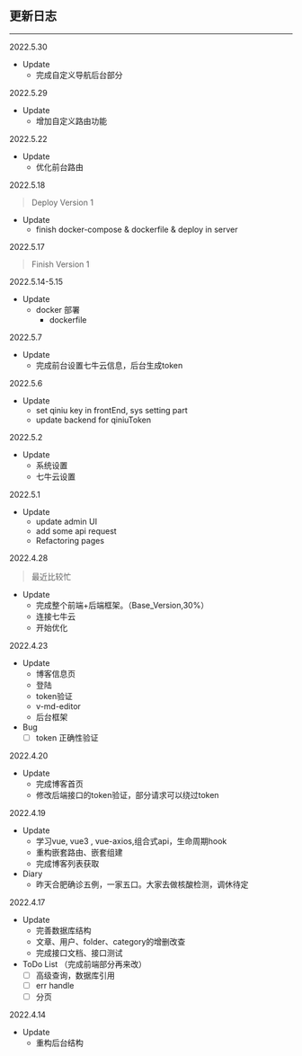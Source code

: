 ## 更新日志
---
2022.5.30
- Update
  - 完成自定义导航后台部分

2022.5.29
- Update
  - 增加自定义路由功能

2022.5.22
- Update
  - 优化前台路由

2022.5.18
> Deploy Version 1
- Update
  - finish docker-compose & dockerfile & deploy in server

2022.5.17
> Finish Version 1

2022.5.14-5.15
- Update
  - docker 部署
    - dockerfile

2022.5.7
- Update
  - 完成前台设置七牛云信息，后台生成token

2022.5.6
- Update
  - set qiniu key in frontEnd, sys setting part
  - update backend for qiniuToken

2022.5.2
- Update
  - 系统设置
  - 七牛云设置

2022.5.1
- Update
  - update admin UI
  - add some api request
  - Refactoring pages

2022.4.28
> 最近比较忙
- Update
  - 完成整个前端+后端框架。（Base_Version,30%）
  - 连接七牛云
  - 开始优化

2022.4.23
- Update
  - 博客信息页
  - 登陆
  - token验证
  - v-md-editor
  - 后台框架
- Bug
  - [ ] token 正确性验证

2022.4.20
- Update
  - 完成博客首页
  - 修改后端接口的token验证，部分请求可以绕过token

2022.4.19
- Update
  - 学习vue, vue3 , vue-axios,组合式api，生命周期hook
  - 重构嵌套路由、嵌套组建
  - 完成博客列表获取
- Diary
  - 昨天合肥确诊五例，一家五口。大家去做核酸检测，调休待定

2022.4.17
- Update 
  - 完善数据库结构
  - 文章、用户、folder、category的增删改查
  - 完成接口文档、接口测试
- ToDo List （完成前端部分再来改）
  - [ ] 高级查询，数据库引用
  - [ ] err handle
  - [ ] 分页

2022.4.14
- Update
  - 重构后台结构
